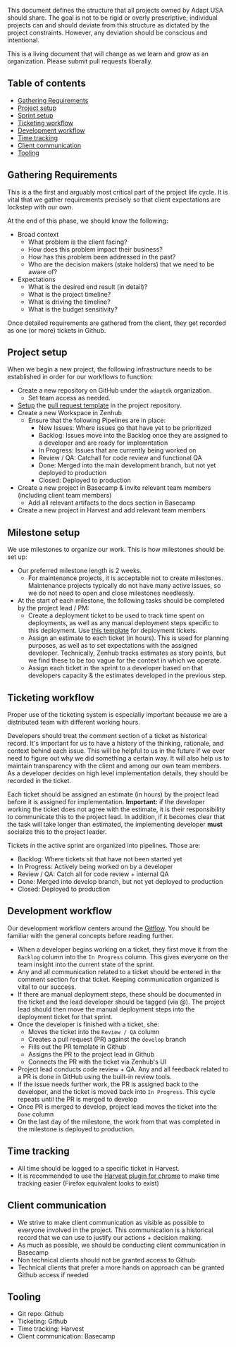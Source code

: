 This document defines the structure that all projects owned by Adapt USA should share. The goal is not to be rigid or overly prescriptive; individual projects can and should deviate from this structure as dictated by the project constraints. However, any deviation should be conscious and intentional.

This is a living document that will change as we learn and grow as an organization. Please submit pull requests liberally.

## Table of contents
* [Gathering Requirements](#gathering-requirements)
* [Project setup](#project-setup)
* [Sprint setup](#sprint-setup)
* [Ticketing workflow](#ticketing-workflow)
* [Development workflow](#development-workflow)
* [Time tracking](#time-tracking)
* [Client communication](#client-communication)
* [Tooling](#tooling)

## Gathering Requirements

This is a the first and arguably most critical part of the project life cycle. It is vital that we gather requirements precisely so that client expectations are lockstep with our own.

At the end of this phase, we should know the following:

* Broad context
  * What problem is the client facing?
  * How does this problem impact their business?
  * How has this problem been addressed in the past?
  * Who are the decision makers (stake holders) that we need to be aware of?
* Expectations
  * What is the desired end result (in detail)?
  * What is the project timeline?
  * What is driving the timeline?
  * What is the budget sensitivity?

Once detailed requirements are gathered from the client, they get recorded as one (or more) tickets in Github.

## Project setup

When we begin a new project, the following infrastructure needs to be established in order for our workflows to function:

* Create a new repository on GitHub under the `adaptdk` organization.
  * Set team access as needed.
* [Setup](https://help.github.com/en/articles/creating-a-pull-request-template-for-your-repository) the [pull request template](/issue-templates/Pull-Request-Template.md) in the project repository.
* Create a new Workspace in Zenhub
  * Ensure that the following Pipelines are in place:
    * New Issues: Where issues go that have yet to be prioritized
    * Backlog: Issues move into the Backlog once they are assigned to a developer and are ready for implemntation
    * In Progress: Issues that are currently being worked on
    * Review / QA: Catchall for code review and functional QA
    * Done: Merged into the main development branch, but not yet deployed to production
    * Closed: Deployed to production
* Create a new project in Basecamp & invite relevant team members (including client team members)
  * Add all relevant artifacts to the docs section in Basecamp
* Create a new project in Harvest and add relevant team members

## Milestone setup

We use milestones to organize our work. This is how milestones should be set up:

* Our preferred milestone length is 2 weeks.
  * For maintenance projects, it is acceptable not to create milestones. Maintenance projects typically do not have many active issues, so we do not need to open and close milestones needlessly.
* At the start of each milestone, the following tasks should be completed by the project lead / PM:
  * Create a deployment ticket to be used to track time spent on deployments, as well as any manual deployment steps specific to this deployment. Use [this template](/issue-templates/Deployment-Ticket-Template.md) for deployment tickets.
  * Assign an estimate to each ticket (in hours). This is used for planning purposes, as well as to set expectations with the assigned developer. Technically, Zenhub tracks estimates as story points, but we find these to be too vague for the context in which we operate.
  * Assign each ticket in the sprint to a developer based on that developers capacity & the estimates developed in the previous step.


## Ticketing workflow

Proper use of the ticketing system is especially important because we are a distributed team with different working hours.

Developers should treat the comment section of a ticket as historical record. It's important for us to have a history of the thinking, rationale, and context behind each issue. This will be helpful to us in the future if we ever need to figure out why we did something a certain way. It will also help us to maintain transparency with the client and among our own team members. As a developer decides on high level implementation details, they should be recorded in the ticket.

Each ticket should be assigned an estimate (in hours) by the project lead before it is assigned for implementation. **Important:** if the developer working the ticket does not agree with the estimate, it is their responsibility to communicate this to the project lead. In addition, if it becomes clear that the task will take longer than estimated, the implementing developer **must** socialize this to the project leader.

Tickets in the active sprint are organized into pipelines. Those are:
  * Backlog: Where tickets sit that have not been started yet
  * In Progress: Actively being worked on by a developer
  * Review / QA: Catch all for code review + internal QA
  * Done: Merged into develop branch, but not yet deployed to production
  * Closed: Deployed to production

## Development workflow

Our development workflow centers around the [Gitflow](https://www.atlassian.com/git/tutorials/comparing-workflows/gitflow-workflow). You should be familiar with the general concepts before reading further.

* When a developer begins working on a ticket, they first move it from the `Backlog` column into the `In Progress` column. This gives everyone on the team insight into the current state of the sprint.
* Any and all communication related to a ticket should be entered in the comment section for that ticket. Keeping communication organized is vital to our success.
* If there are manual deployment steps, these should be documented in the ticket and the lead developer should be tagged (via @). The project lead should then move the manual deployment steps into the deployment ticket for that sprint.
* Once the developer is finished with a ticket, she:
  * Moves the ticket into the `Review / QA` column
  * Creates a pull request (PR) against the `develop` branch
  * Fills out the PR template in Github
  * Assigns the PR to the project lead in Github
  * Connects the PR with the ticket via Zenhub's UI
* Project lead conducts code review + QA. Any and all feedback related to a PR is done in GitHub using the built-in review tools.
* If the issue needs further work, the PR is assigned back to the developer, and the ticket is moved back into `In Progress`. This cycle repeats until the PR is merged to develop
* Once PR is merged to develop, project lead moves the ticket into the `Done` column
* On the last day of the milestone, the work from that was completed in the milestone is deployed to production.

## Time tracking

* All time should be logged to a specific ticket in Harvest.
* It is recommended to use the [Harvest plugin for chrome](https://chrome.google.com/webstore/detail/harvest-time-tracker/fbpiglieekigmkeebmeohkelfpjjlaia?hl=en) to make time tracking easier (Firefox equivalent looks to exist)

## Client communication

* We strive to make client communication as visible as possible to everyone involved in the project. This communication is a historical record that we can use to justify our actions + decision making.
* As much as possible, we should be conducting client communication in Basecamp
* Non technical clients should not be granted access to Github
* Technical clients that prefer a more hands on approach can be granted Github access if needed

## Tooling

- Git repo: Github
- Ticketing: Github
- Time tracking: Harvest
- Client communication: Basecamp